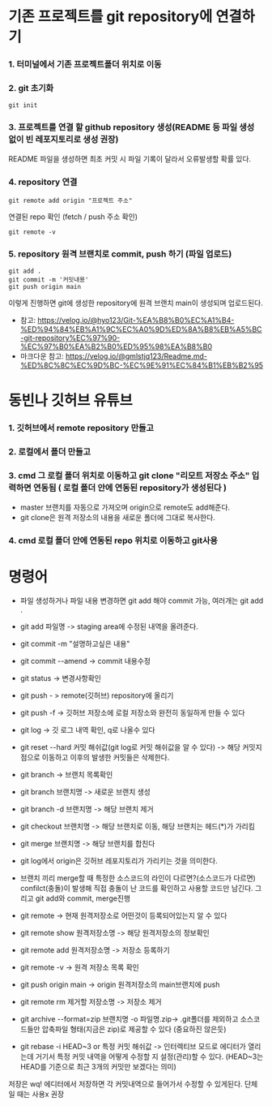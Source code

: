 기존 프로젝트를 git repository에 연결하기
======================================
### 1. 터미널에서 기존 프로젝트폴더 위치로 이동
### 2. git 초기화
```
git init
```
### 3. 프로젝트를 연결 할 github repository 생성(README 등 파일 생성 없이 빈 레포지토리로 생성 권장)

README 파일을 생성하면 최초 커밋 시 파일 기록이 달라서 오류발생할 확률 있다.

### 4. repository 연결
```
git remote add origin "프로젝트 주소"
```

연결된 repo 확인 (fetch / push 주소 확인)
```
git remote -v
```
### 5. repository 원격 브랜치로 commit, push 하기 (파일 업로드)
```
git add .
git commit -m '커밋내용'
git push origin main
```

이렇게 진행하면 git에 생성한 repository에 원격 브랜치 main이 생성되며 업로드된다.

* 참고: https://velog.io/@hyo123/Git-%EA%B8%B0%EC%A1%B4-%ED%94%84%EB%A1%9C%EC%A0%9D%ED%8A%B8%EB%A5%BC-git-repository%EC%97%90-%EC%97%B0%EA%B2%B0%ED%95%98%EA%B8%B0
* 마크다운 참고: https://velog.io/@gmlstjq123/Readme.md-%ED%8C%8C%EC%9D%BC-%EC%9E%91%EC%84%B1%EB%B2%95

동빈나 깃허브 유튜브
============================
### 1. 깃허브에서 remote repository 만들고
### 2. 로컬에서 폴더 만들고 
### 3. cmd 그 로컬 폴더 위치로 이동하고 git clone "리모트 저장소 주소" 입력하면 연동됨 ( 로컬 폴더 안에 연동된 repository가 생성된다 )
* master 브랜치를 자동으로 가져오며 origin으로 remote도 add해준다.
* git clone은 원격 저장소의 내용을 새로운 폴더에 그대로 복사한다.
### 4. cmd 로컬 폴더 안에 연동된 repo 위치로 이동하고 git사용
# 명령어
* 파일 생성하거나 파일 내용 변경하면 git add 해야 commit 가능,     여러개는 git add .
* git add 파일명 -> staging area에  수정된 내역을 올려준다.
* git commit -m  "설명하고싶은 내용"
* git commit --amend  ->  commit 내용수정
* git status ->  변경사항확인 
* git push - > remote(깃허브) repository에 올리기
* git push -f -> 깃허브 저장소에 로컬 저장소와 완전히 동일하게 만들 수 있다
* git log  -> 깃 로그 내역 확인,   q로 나올수 있다
* git reset --hard 커밋 해쉬값(git log로 커밋 해쉬값을 알 수 있다) -> 해당 커밋지점으로 이동하고 이후의 발생한 커밋들은 삭제한다.

* git branch -> 브랜치 목록확인
* git branch 브랜치명 -> 새로운 브랜치 생성
* git branch -d 브랜치명 -> 해당 브랜치 제거
* git checkout 브랜치명 -> 해당 브랜치로 이동, 해당 브랜치는 헤드(*)가 가리킴
* git merge 브랜치명 -> 해당 브랜치를 합친다

* git log에서 origin은 깃허브 레포지토리가 가리키는 것을 의미한다.
* 브랜치 끼리 merge할 때 특정한 소스코드의 라인이 다르면?(소스코드가 다르면) confilct(충돌)이 발생해 직접 충돌이 난 코드를 확인하고 사용할 코드만 남긴다. 그리고 git add와 commit, merge진행

* git remote -> 현재 원격저장소로 어떤것이 등록되어있는지 알 수 있다
* git remote show 원격저장소명 -> 해당 원격저장소의 정보확인
* git remote add 원격저장소명 -> 저장소 등록하기
* git remote -v -> 원격 저장소 목록 확인
* git push origin main -> origin 원격저장소의 main브랜치에 push
* git remote rm 제거할 저장소명 -> 저장소 제거

* git archive --format=zip 브랜치명 -o 파일명.zip-> .git폴더를 제외하고 소스코드들만 압축파일 형태(지금은 zip)로 제공할 수 있다     (중요하진 않은듯)

* git rebase -i HEAD\~3 or 특정 커밋 해쉬값 -> 인터렉티브 모드로 에디터가 열리는데 거기서 특정 커밋 내역을 어떻게 수정할 지 설정(관리)할 수 있다. (HEAD~3는 HEAD를 기준으로 최근 3개의 커밋만 보겠다는 의미)

저장은 wq! 에디터에서 저장하면 각 커밋내역으로 들어가서 수정할 수 있게된다. 단체일 때는 사용x 권장

